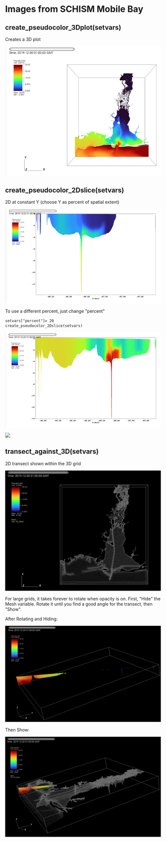 # Images from SCHISM Mobile Bay

## create_pseudocolor_3Dplot(setvars)
Creates a 3D plot

![](imgs/3DMB.png)


## create_pseudocolor_2Dslice(setvars) 
2D at constant Y (choose Y as percent of spatial extent)

![](imgs/2DMB.png)

To use a different percent, just change "percent" 
```
setvars["percent"]= 20
create_pseudocolor_2Dslice(setvars) 
```
![](imgs/2D20MB.png)

![](imgs/transectMB.png)
## transect_against_3D(setvars)
2D transect shown within the 3D grid

![](imgs/3DtransectMB.png)

For large grids, it takes forever to rotate when opacity is on. First, "Hide" the Mesh variable. Rotate it until you find a good angle for the transect, then "Show".

After Rotating and Hiding:

![](imgs/hideMB.png)

Then Show:

![](imgs/showMB.png)

